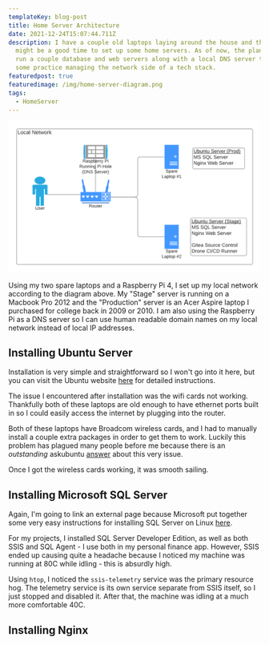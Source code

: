 ```yaml
---
templateKey: blog-post
title: Home Server Architecture
date: 2021-12-24T15:07:44.711Z
description: I have a couple old laptops laying around the house and thought now
  might be a good time to set up some home servers. As of now, the plan is to
  run a couple database and web servers along with a local DNS server to get
  some practice managing the network side of a tech stack.
featuredpost: true
featuredimage: /img/home-server-diagram.png
tags:
  - HomeServer
---
```

![Home Server Architecture](/static/img/home-server-diagram.png)

Using my two spare laptops and a Raspberry Pi 4, I set up my local network according to the diagram above. My "Stage" server is running on a Macbook Pro 2012 and the "Production" server is an Acer Aspire laptop I purchased for college back in 2009 or 2010. I am also using the Raspberry Pi as a DNS server so I can use human readable domain names on my local network instead of local IP addresses.

## Installing Ubuntu Server

Installation is very simple and straightforward so I won't go into it here, but you can visit the Ubuntu website [here](https://ubuntu.com/server/docs/installation) for detailed instructions.

The issue I encountered after installation was the wifi cards not working. Thankfully both of these laptops are old enough to have ethernet ports built in so I could easily access the internet by plugging into the router.

Both of these laptops have Broadcom wireless cards, and I had to manually install a couple extra packages in order to get them to work. Luckily this problem has plagued many people before me because there is an _outstanding_ askubuntu [answer](https://askubuntu.com/questions/55868/installing-broadcom-wireless-drivers/) about this very issue.

Once I got the wireless cards working, it was smooth sailing.

## Installing Microsoft SQL Server

Again, I'm going to link an external page because Microsoft put together some very easy instructions for installing SQL Server on Linux [here](https://docs.microsoft.com/en-us/sql/linux/quickstart-install-connect-ubuntu?view=sql-server-ver15).

For my projects, I installed SQL Server Developer Edition, as well as both SSIS and SQL Agent - I use both in my personal finance app. However, SSIS ended up causing quite a headache because I noticed my machine was running at 80C while idling - this is absurdly high.

Using `htop`, I noticed the `ssis-telemetry` service was the primary resource hog. The telemetry service is its own service separate from SSIS itself, so I just stopped and disabled it. After that, the machine was idling at a much more comfortable 40C.

## Installing Nginx

